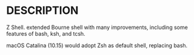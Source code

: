 # DESCRIPTION

Z Shell. extended Bourne shell with many improvements, including some features of bash, ksh, and tcsh.

macOS Catalina (10.15) would adopt Zsh as default shell, replacing bash.
